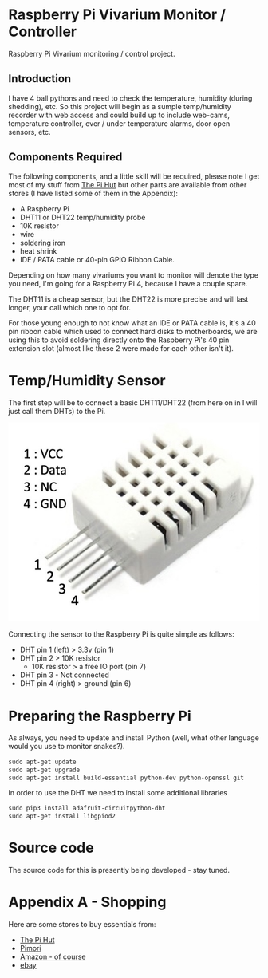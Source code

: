 # Raspberry Pi Vivarium Monitor / Controller
Raspberry Pi Vivarium monitoring / control project.

## Introduction
I have 4 ball pythons and need to check the temperature, humidity (during shedding), etc.  So this project will begin as a sumple temp/humidity recorder with web access and could build up to include web-cams, temperature controller, over / under temperature alarms, door open sensors, etc.

## Components Required
The following components, and a little skill will be required, please note I get most of my stuff from [The Pi Hut](https://thepihut.com/collections/raspberry-pi-store) but other parts are available from other stores (I have listed some of them in the Appendix):
- A Raspberry Pi 
- DHT11 or DHT22 temp/humidity probe
- 10K resistor
- wire
- soldering iron
- heat shrink
- IDE / PATA cable or 40-pin GPIO Ribbon Cable.

Depending on how many vivariums you want to monitor will denote the type you need, I'm going for a Raspberry Pi 4, because I have a couple spare.

The DHT11 is a cheap sensor, but the DHT22 is more precise and will last longer, your call which one to opt for.

For those young enough to not know what an IDE or PATA cable is, it's a 40 pin ribbon cable which used to connect hard disks to motherboards, we are using this to avoid soldering directly onto the Raspberry Pi's 40 pin extension slot (almost like these 2 were made for each other isn't it). 

# Temp/Humidity Sensor
The first step will be to connect a basic DHT11/DHT22 (from here on in I will just call them DHTs) to the Pi.

![DHT11/22 Pins](/images/DHT22_pinout.jpg)

Connecting the sensor to the Raspberry Pi is quite simple as follows:

- DHT pin 1 (left) > 3.3v (pin 1)
- DHT pin 2 > 10K resistor
  - 10K resistor > a free IO port (pin 7)
- DHT pin 3 - Not connected
- DHT pin 4 (right) > ground (pin 6) 

# Preparing the Raspberry Pi
As always, you need to update and install Python (well, what other language would you use to monitor snakes?).

    sudo apt-get update
    sudo apt-get upgrade
    sudo apt-get install build-essential python-dev python-openssl git

In order to use the DHT we need to install some additional libraries

    sudo pip3 install adafruit-circuitpython-dht
    sudo apt-get install libgpiod2

# Source code
The source code for this is presently being developed - stay tuned.

# Appendix A - Shopping
Here are some stores to buy essentials from:

- [The Pi Hut](https://thepihut.com/collections/raspberry-pi-store) 
- [Pimori](https://shop.pimoroni.com/)
- [Amazon - of course](https://www.amazon.co.uk)
- [ebay](https://www.ebay.co.uk)

